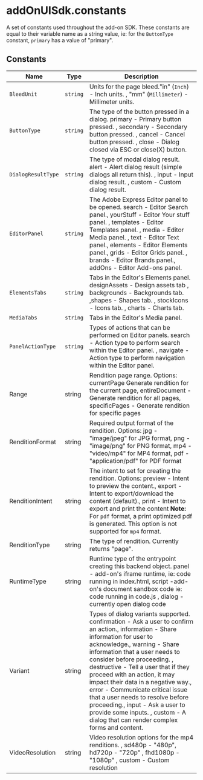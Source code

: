# addOnUISdk.constants

A set of constants used throughout the add-on SDK. These constants are equal to their variable name as a string value, ie: for the `ButtonType` constant, `primary` has a value of "primary".

## Constants

| Name               | Type     | Description                                                                                                                                                                                                                                                                                                                                                                                                                                                                                                                             |
| ------------------ | -------- | --------------------------------------------------------------------------------------------------------------------------------------------------------------------------------------------------------------------------------------------------------------------------------------------------------------------------------------------------------------------------------------------------------------------------------------------------------------------------------------------------------------------------------------- |
| `BleedUnit`        | `string` | Units for the page bleed."in" (`Inch`) - Inch units. , "mm" (`Millimeter`) - Millimeter units.                                                                                                                                                                                                                                                                                                                                                                                                                                          |
| `ButtonType`       | `string` | The type of the button pressed in a dialog. primary - Primary button pressed. , secondary - Secondary button pressed. , cancel - Cancel button pressed. ,   close - Dialog closed via ESC or close(X) button.                                                                                                                                                                                                                                                                                                                           |
| `DialogResultType` | `string` | The type of modal dialog result. alert - Alert dialog result (simple dialogs all return this). , input - Input dialog result. , custom - Custom dialog result.                                                                                                                                                                                                                                                                                                                                                                          |
| `EditorPanel`      | `string` | The Adobe Express Editor panel to be opened. search - Editor Search panel., yourStuff - Editor Your stuff panel. , templates - Editor Templates panel. , media - Editor Media panel. , text - Editor Text panel., elements - Editor Elements panel., grids - Editor Grids panel. , brands - Editor Brands panel., addOns - Editor Add-ons panel.                                                                                                                                                                                        |
| `ElementsTabs`     | `string` | Tabs in the Editor's Elements panel. designAssets - Design assets tab , backgrounds - Backgrounds tab. ,shapes - Shapes tab. , stockIcons - Icons tab. , charts - Charts tab.                                                                                                                                                                                                                                                                                                                                                           |
| `MediaTabs`        | `string` | Tabs in the Editor's Media panel.                                                                                                                                                                                                                                                                                                                                                                                                                                                                                                       | video - Video tab. , audio - Audio tab. , photos - Photos tab. |
| `PanelActionType`  | `string` | Types of actions that can be performed on Editor panels. search - Action type to perform search within the Editor panel. , navigate -  Action type to perform navigation within the Editor panel.                                                                                                                                                                                                                                                                                                                                       |
| Range              | string   | Rendition page range. Options: currentPage Generate rendition for the current page, entireDocument - Generate rendition for all pages, specificPages - Generate rendition for specific pages                                                                                                                                                                                                                                                                                                                                            |
| RenditionFormat    | string   | Required output format of the rendition. Options: jpg - "image/jpeg" for JPG format, png - "image/png" for PNG format, mp4 - "video/mp4" for MP4 format, pdf - "application/pdf" for PDF format                                                                                                                                                                                                                                                                                                                                         |
| RenditionIntent    | string   | The intent to set for creating the rendition. Options: preview - Intent to preview the content., export - Intent to export/download the content (default)., print - Intent to export and print the content **Note:** For `pdf` format, a print optimized pdf is generated. This option is not supported for `mp4` format.                                                                                                                                                                                                               |
| RenditionType      | string   | The type of rendition. Currently returns "page".                                                                                                                                                                                                                                                                                                                                                                                                                                                                                        |
| RuntimeType        | string   | Runtime type of the entrypoint creating this backend object. panel - add-on's iframe runtime, ie: code running in index.html, script -add-on's document sandbox code ie: code running in code.js , dialog - currently open dialog code                                                                                                                                                                                                                                                                                                  |
| Variant            | string   | Types of dialog variants supported. confirmation - Ask a user to confirm an action., information - Share information for user to acknowledge., warning - Share information that a user needs to consider before proceeding. , destructive - Tell a user that if they proceed with an action, it may impact their data in a negative way., error - Communicate critical issue that a user needs to resolve before proceeding., input - Ask a user to provide some inputs. , custom - A dialog that can render complex forms and content. |
| VideoResolution    | string   | Video resolution options for the mp4 renditions. , sd480p - "480p", hd720p - "720p" , fhd1080p -  "1080p" , custom - Custom resolution                                                                                                                                                                                                                                                                                                                                                                                                  |